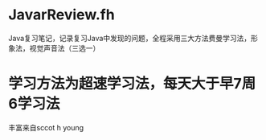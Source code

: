# JavarReview.fh
Java复习笔记，记录复习Java中发现的问题，全程采用三大方法费曼学习法，形象法，视觉声音法（三选一）

# 学习方法为超速学习法，每天大于早7周6学习法
丰富来自sccot h young
